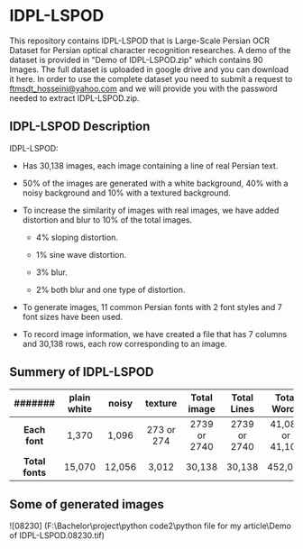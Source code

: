 # IDPL-LSPOD
This repository contains IDPL-LSPOD that is Large-Scale Persian OCR Dataset for Persian optical character recognition researches. A demo of the dataset is provided in "Demo of IDPL-LSPOD.zip" which contains 90 Images. The full dataset is uploaded in google drive and you can download it here. In order to use the complete dataset you need to submit a request to ftmsdt_hosseini@yahoo.com and we will provide you with the password needed to extract IDPL-LSPOD.zip.

## IDPL-LSPOD Description
IDPL-LSPOD:
+ Has 30,138 images, each image containing a line of real Persian text.

+ 50% of the images are generated with a white background, 40% with a noisy background and 10% with a textured background.

+ To increase the similarity of images with real images, we have added distortion and blur to 10% of the total images.
  + 4% sloping distortion.
  
  + 1% sine wave distortion.
 
  + 3% blur.
  
  + 2% both blur and one type of distortion.
  
+ To generate images, 11 common Persian fonts with 2 font styles and 7 font sizes have been used.

+ To record image information, we have created a file that has 7 columns and 30,138 rows, each row corresponding to an image.
## Summery of IDPL-LSPOD
|#######| **plain white** | **noisy** | **texture** | **Total image**| **Total Lines** | **Total Words** |
:-:|:-:|:-:|:-:|:-:|:-:|:-:
| **Each font** | 1,370 | 1,096 | 273 or 274 | 2739 or 2740 | 2739 or 2740 | 41,085 or 41,100 |
| **Total fonts** | 15,070 | 12,056 | 3,012 | 30,138 | 30,138 | 452,070 |

## Some of generated images
![08230] (F:\Bachelor\project\python code2\python file for my article\Demo of IDPL-LSPOD.08230.tif)
